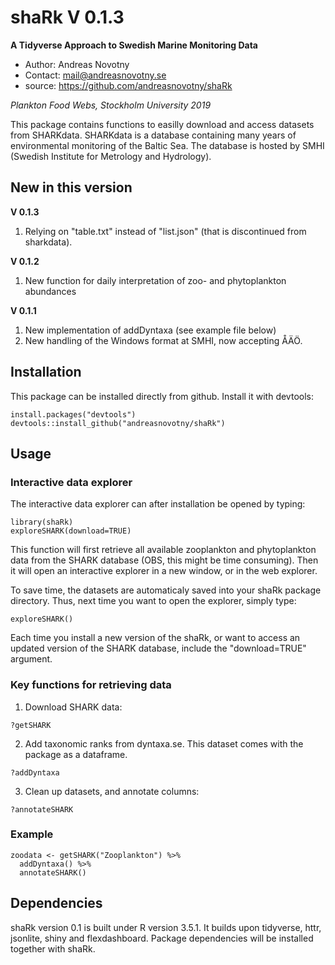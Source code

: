 # shaRk V 0.1.3
**A Tidyverse Approach to Swedish Marine Monitoring Data**


- Author: Andreas Novotny
- Contact: mail@andreasnovotny.se
- source: https://github.com/andreasnovotny/shaRk

*Plankton Food Webs, Stockholm University 2019*

This package contains functions to easilly download and access datasets from SHARKdata.
SHARKdata is a database containing many years of environmental monitoring of the Baltic Sea. The database is hosted by SMHI (Swedish Institute for Metrology and Hydrology).

## New in this version
**V 0.1.3**
1. Relying on "table.txt" instead of "list.json" (that is discontinued from sharkdata).


**V 0.1.2**

1. New function for daily interpretation of zoo- and phytoplankton abundances

**V 0.1.1**

1. New implementation of addDyntaxa (see example file below)
2. New handling of the Windows format at SMHI, now accepting ÅÄÖ.

## Installation

This package can be installed directly from github. Install it with devtools:

```
install.packages("devtools")
devtools::install_github("andreasnovotny/shaRk")
```

## Usage

### Interactive data explorer

The interactive data explorer can after installation be opened by typing:
```
library(shaRk)
exploreSHARK(download=TRUE)
```
This function will first retrieve all available zooplankton and phytoplankton data from the SHARK database (OBS, this might be time consuming). Then it will open an interactive explorer in a new window, or in the web explorer.

To save time, the datasets are automaticaly saved into your shaRk package directory. Thus, next time you want to open the explorer, simply type:
```
exploreSHARK()
```
Each time you install a new version of the shaRk, or want to access an updated version of the SHARK database, include the "download=TRUE" argument.

### Key functions for retrieving data

1. Download SHARK data:
```
?getSHARK
```

2. Add taxonomic ranks from dyntaxa.se. This dataset comes with the package as a dataframe.
```
?addDyntaxa
```

3. Clean up datasets, and annotate columns:
```
?annotateSHARK
```

### Example

```
zoodata <- getSHARK("Zooplankton") %>% 
  addDyntaxa() %>%
  annotateSHARK()
```


## Dependencies

shaRk version 0.1 is built under R version 3.5.1.
It builds upon tidyverse, httr, jsonlite, shiny and flexdashboard. Package dependencies will be installed together with shaRk.


